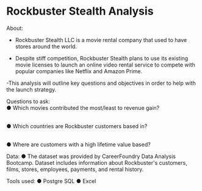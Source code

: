 # Rockbuster Stealth Analysis

About:
- Rockbuster Stealth LLC is a movie rental company that used to have stores
around the world.

- Despite stiff competition, Rockbuster Stealth plans to use its existing movie
licenses to launch an online video rental service to compete with popular
companies like Netflix and Amazon Prime.

-This analysis will outline key questions and objectives in order to help with the
launch strategy.

Questions to ask:
<br>  ● Which movies contributed the most/least to revenue gain?

<br>  ● Which countries are Rockbuster customers based in?

<br>  ● Where are customers with a high lifetime value based?

Data:
  ● The dataset was provided by CareerFoundry Data Analysis Bootcamp. Dataset includes information about Rockbuster's customers, films, stores, employees, payments, and rental history.

Tools used:
      ● Postgre SQL
      ● Excel
